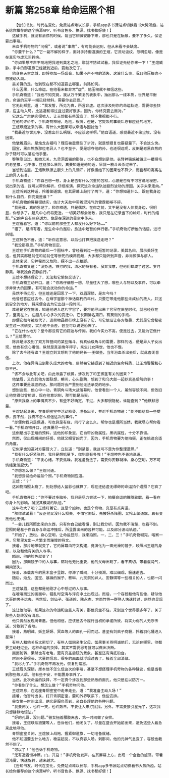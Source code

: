 # 新篇 第258章 给命运照个相
        【告知书友，时代在变化，免费站点难以长存，手机app多书源站点切换看书大势所趋，站长给你推荐的这个换源APP，听书音色多、换源、找书都好使！】
       这破手机，就没有消停的时候。每当它稍微安静下来，那也只是在酝酿，要不了多久，保证要出事端。
       来自手机奇物的“问候”，或者说“事故”，有可能会迟到，但从来看不会缺席。
       “你要干什么？”它一副不解的样子，面对手持御道旗的王煊，它流动波纹，忽明忽暗，像是在真实与虚无间转换。
       “你如果想不声不响地把我送到莫名之地，那就不妨试试看，我保证先给你来一下！”王煊威胁，手中的御道旗已经抵到近前，要触及它了。
       他身在天空之城，即将参加一场盛会，如果不声不响的消失，这算什么事，况且他压根也不想被动入局。
       最关键的是，他到现在都不知道要去哪里，前路如何。
       什么因果，什么命运，在他看来都非常“虚”，他压根就不相信这些。
       手机奇物道：“我也不知究竟，我从万千繁复的表象中，抽出那么一缕本质，世界是平衡的，命运的天平一端已经倾斜，需要你去还债。”
       它无比郑重，道：“我发誓，所见为真，所言非虚。这次涉及到你的命运轨迹，需要你去抉择，应主动入局，比逃避和得过且过要好很多。因为，你终究要去面对。”
       它这么严肃确实很唬人，让王煊都有些没底了，想不重视都不行。
       在他的评价中，手机奇物神秘，危险，很坑，但是，它提及的事最后总有应验的地方。
       王煊琢磨近来的事，有什么大因果可以牵连与困扰他？
       “我最近与世无争，没惹出什么祸端，不应该这样啊。”他自语道，感觉最近不染尘埃，没有因果。
       他皱着眉头，是烛龙古祖吗？理应被震慑住了才对，就是想报复也要掂量下，不会这么快。
       国宝，黑白熊族那位老异人？也不至于，便是想夺他的孙，也还很远呢，反倒是老黑白熊的孙子随时可以落在他手里。
       黎琳刚见过，和她无关。九灵洞丢猫的那位，也不会想到是他。长臂神猿族被薅走一撮猴毛的老圣猿，也不像，性格那么暴烈，真要知道是他的话，早就一筋斗云杀过来了。
       当想到这里，王煊默默擦去额头上的几滴汗，好像接结下的因果也不算少，而且都和高高在上的异人有关。
       手机奇物道：“你自己想一想，身上是否有什么沉重的包袱，心底是否有不可言说地秘密。说出来的话，我可以帮你解析，仔细推演，探究这次命运轨迹剧烈波动的原因，关乎未来走向。”
       王煊听到这种话，拎着御道旗，在其屏幕上敲打了两下，道：“你想知道什么，跟在我身边有什么目的，你究竟是谁？”
       手机奇物的屏幕很结实，估计大天劫中带着混沌气的雷霆都噼不碎。
       “我是谁，真的忘记了，和你相遇，只是偶然。在你之前，又不是没有人伴我身边，很明显，你想多了。超凡中心终将更迭，一切美好都会消散，我只是在记录当下的灿烂，时代的缩影。”它的声音有些穿透力，像是在深邃的星空中传来。
       王煊看着它，道：“你以前的那些主人都没什么好下场……”
       “错了，是持有者，是生命中的邂后，旅途中短暂的伴行者。”手机奇物打断他的话语，进行纠错。
       王煊神色不善，道：“听你这意思，以后也打算把我送走吧？”
       “我没那意思。”手机奇物否定。
       王煊在手机奇物的最后一个图标中，曾经看到过一些短暂的记录，美其名曰，展示美好生活，但其实都是前任和前前任等惨死的模湖视频，大多都只能听到声音，非常惊悚与瘆人。
       总体来说，它神秘而又危险，探不出一点根脚。
       手机奇物又道：“没办法，铁打的我，流水的持有者。虽非我意，但他们都成了过客。岁月静美，唯我独自安静前行。”
       王煊不想搭理它了，无法和它愉快交谈了。
       手机奇物主动开口，道：“你再仔细想一想，尽量往大了想，哪些人与物以及事件，可以牵涉非常大的因果，有可能会扰动你的命运。”
       虽然不待见它，但王煊还是回思了一下，双眉深锁，是古今吗？
       他曾经答应过古今，在母宇宙那个神话腐朽的年代，只要它带走他那些未成仙的故人，并送到安全的地方，将来便会去为它出战一段时间。
       难道是它在施法，知道他进入这片宇宙了，要将他寻出来？它早在旧圣时代，就已经存在了，至高在上，在超凡中心多次的变迁中，它长期排名第四，有莫测的手段。
       即便它如今被取代了，违禁物品排行榜上没有了它，可它依旧让各方敬畏，尤其是它曾秘密发生过一次蜕变，实力绝不会差，甚至可以说更恐怖了。
       “它在什么地方？至今都没有它的踪迹与传闻。我如今实力不高，便是过去，又能为它做什么？”王煊思忖。
       除非是涉及到了双方阵营间的某些赌斗，有真仙级角斗的需要，那样的话，便是异人子女出现，他也有信心撂倒，纵然是真圣晚年得子，亲生儿女降世，他也不憷。
       除了古今还有谁？王煊立刻又想到了他的兄长——王御圣，当年浴血杀出去后，就此杳无音信。
       上次，他在异海见到那头庞大的老龟，居然被它捕捉到了相近的生命特质，让王煊警醒和心惊不已。
       “该不会与此有关吧，由此泄露了根脚，涉及到了和王御圣有关的因果？”
       他皱眉，又向其他方面联想，瞬间，心头剧跳，想到了和乌大郎一起抄真圣后院的事！
       这件事要是泄底的话，那问题将会严重到他无法承受的地步。
       想到这些，他心中一动，青铜角斗场大战落幕时，他曾看到一个人，虽然容貌不同，但依旧让他觉得似曾相识，现在他意识到，那可能是乌天。
       “原来我身上的事情真不少，有些不好确定，不过，大多都很隐秘，谁能查到？”他默默思量。
       王煊站起身来，在青铜密室中活动筋骨，准备出关，并对手机奇物道：“能不能给我一些提示，要不然，我真不怎么相信这次的事件。”
       “即便你我只是偶遇，可也算是有缘，同行了这么久，帮你也是理所当然，我就尽心帮你看一看。”手机奇物开口，还真要尽一份力。
       这倒是出乎王煊的预料，这他的印象里，它自带凶物属性，黑坑属性，十分不靠谱。
       然而，仅出现瞬间的好感，他就又眼冒凶光了，因为，手机奇物要为他拍摄，正在挑选合适的角度。
       它似乎也知道对方要冒火了，立刻道：“别紧张，我这可不是为你整理遗照。”
       “我有什么好紧张的，我只是想掂量下，你到底有多强！”王煊神色不善地说道。
       手机奇物道：“平复心绪，不要焦躁。我准备施法了，需要你安静凝神，身心空明，万不可情绪激荡起伏。”
       “你想怎么做？”王煊问道。
       “我想尝试给命运拍个照。”手机奇物回应道。
       王煊：“？”
       这凶物拍照上瘾了，到处想给人留影也就算了，现在还给虚无缥缈的命运拍个遗照？它疯了吧。
       手机奇物开口：“你不要过多脑补，我只是尽力尝试一下，拍摄命运的朦胧轮廓，看一看在你身上的影响，捕捉其模湖的轨迹。”
       这牛吹大了吧？王煊盯着它，这是个凶物，也是个奇物，真是有点离谱。
       “那你试试看！”反正他又没什么损失，不怕它闹妖，先披好杀阵图，又拎上御道旗，真有变故他也无惧。
       “一会儿我所照出来的东西，只有你自己能看懂，别让我分析，因为我不清楚，也看不到。显照的是基于你自身与命运冲撞后，所显露出来的各种可能，以及部分波动轨迹。”
       “开始了，放松，身心空明，让命运显形，我来拍照，一，二，三！”手机奇物喊完，喀察一声，它那里发出一片繁复而璀璨的符文。
       接着，那片地带就变了，它的屏幕由符文构建，竟演化为一面光滑的镜子，映照出王煊的身影，以及和他有关的人与事。
       瞬间，他的脸色就变了！
       因为，那面镜子中的人与事，都对他无比重要，他的父母出现了，看不真切，带着混沌气，瞬间消失。
       接着，承载古今的黑木盒子显踪，停滞了瞬间，十分模湖，难以细观，极速逝去。
       随后，烛龙、国宝、暴躁的猴子、黎琳、九灵洞的异人、安静琪等一些相关的人，也都一闪而过。
       王煊皱眉，这些都是他刚才心中想过的人与事。
       在嗖嗖而过的画面中，错乱时空海与浮舟净土出现过。而后，一个容貌和他有些像，疑似他大哥的男子远去。再然后，剑仙子、张道岭、陈永杰、方雨竹等一群熟人快速转过，居然也显现了。
       这让他动容，如果这次的命运和这些人有关，那他真坐不住，来到这个世界很多年了，关于那些人始终没有消息。
       他只偶然发现周青凰，但他相信，应该是古今履行当初的承诺所致，将实力弱的人无序传送，分散到了各地。
       接着，燕明诚、妖主妍妍、冥血等人的面孔一闪而过。甚至有剑疯子商毅，拎着羽化幡进入星海！
       有些人和他关系太密切了，有些人如同亲生父母，如果事关燕明诚他们，无论在哪里，他都要主动赶过去，这种命运的抉择，其实不需要思考就可以做出决断。
       画面轮转，果然也有老龟，更有真圣后院的景象，甚至还有海底钓台。
       时间不是很长，大量的信息，很多的画面就浮现过去了，接着全部消散。
       “我尽力了。”手机奇物不再发光，恢复到常态。
       王煊眉头深锁，原本他不怎么信这次的事端，甚至不想搭理手机奇物的各种建议，但是当看到那些故人后，他有些不安，不能置身事外了。
       当然，此次命运的抉择，不一定真个涉及到那些熟悉的面孔，他只是在以防万一。
       “你看到了什么，想怎么做？”手机奇物问他。
       王煊叹息，在这座青铜密室中走来走去，道：“我准备主动入场！”
       接着，他暂时出关，打开青铜密室，要和外界联系下，做些安排。
       兽女第一时间出现，确实是服务周到，亲自处理他的各种问题。
       “我要闭关，也许一天，也许数日，不要让人来打扰我。另外，不需要接引星光了，这次我只想静静地悟法。”
       “好的孔哥，没问题。”兽女扭着腰肢离去，第一时间做了安排。
       接着，王煊联系狼獾等人，告诉他们，他闭关了，尽量在盛会开始前出来，避免这些人着急来此地寻他。
       青铜密室关闭，王煊披上战袍，握紧御道旗，一切准备就绪。
       他不知道要去什么地方，稳妥起见，不以真容入场，刹那间，他的元神气息变了，容貌也截然不同了。
       “可以了！”他告诉手机奇物。
       “无有逝者恒神照，门，开启！”手机奇物发声，在其屏幕上方，出现一个金色的旋涡，带着混沌雾，快速旋转，越来越大。
       【告知书友，时代在变化，免费站点难以长存，手机app多书源站点切换看书大势所趋，站长给你推荐的这个换源APP，听书音色多、换源、找书都好使！】